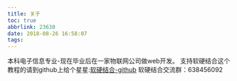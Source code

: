 ```yaml
---
title: 关于
toc: true
abbrlink: 23630
date: 2018-08-26 16:58:07
tags:
---
```


本科电子信息专业-现在毕业后在一家物联网公司做web开发。
支持软硬结合这个教程的请到github上给个星星:[软硬结合-github](https://github.com/alwxkxk/soft-and-hard)
软硬结合交流群：638456092
